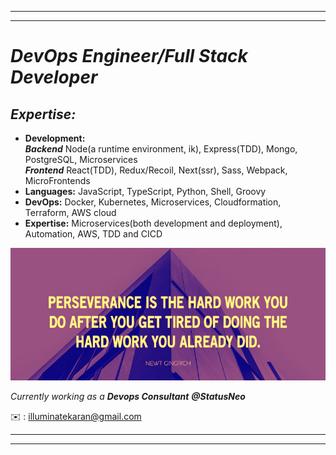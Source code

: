 <hr />
<hr />

# _DevOps Engineer/Full Stack Developer_ 


## _Expertise:_

- <strong>Development:</strong> <br/>
_**Backend**_ Node(a runtime environment, ik), Express(TDD), Mongo, PostgreSQL, Microservices <br/>
_**Frontend**_ React(TDD), Redux/Recoil, Next(ssr), Sass, Webpack, MicroFrontends
- <strong>Languages:</strong> JavaScript, TypeScript, Python, Shell, Groovy
- <strong>DevOps:</strong> Docker, Kubernetes, Microservices, Cloudformation, Terraform, AWS cloud
- <strong>Expertise:</strong> Microservices(both development and deployment), Automation, AWS, TDD and CICD



<p align="center"><img width="600"src="https://github.com/karankumarshreds/karankumarshreds/blob/main/persevere.jpg"/></p> 

_Currently working as a <strong>Devops Consultant</strong> __@StatusNeo___

✉️ : illuminatekaran@gmail.com
<br />
<hr />
<hr />
